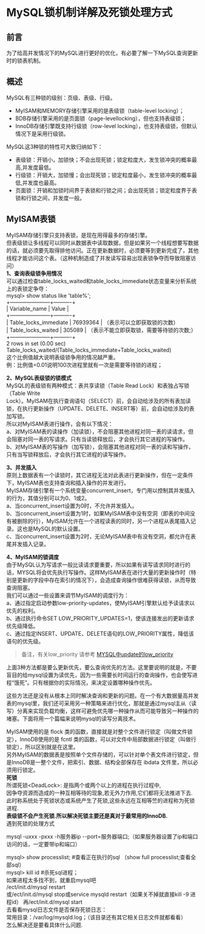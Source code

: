 # MySQL锁机制详解及死锁处理方式

## 前言

为了给高并发情况下的MySQL进行更好的优化，有必要了解一下MySQL查询更新时的锁表机制。

## 概述

MySQL有三种锁的级别：页级、表级、行级。

* MyISAM和MEMORY存储引擎采用的是表级锁（table-level locking）；
* BDB存储引擎采用的是页面锁（page-levellocking），但也支持表级锁；
* InnoDB存储引擎既支持行级锁（row-level locking），也支持表级锁，但默认情况下是采用行级锁。

MySQL这3种锁的特性可大致归纳如下：

* 表级锁：开销小，加锁快；不会出现死锁；锁定粒度大，发生锁冲突的概率最高,并发度最低。
* 行级锁：开销大，加锁慢；会出现死锁；锁定粒度最小，发生锁冲突的概率最低,并发度也最高。
* 页面锁：开销和加锁时间界于表锁和行锁之间；会出现死锁；锁定粒度界于表锁和行锁之间，并发度一般。

## MyISAM表锁

MyISAM存储引擎只支持表锁，是现在用得最多的存储引擎。  
但表级锁让多线程可以同时从数据表中读取数据，但是如果另一个线程想要写数据的话，就必须要先取得排他访问。正在更新数据时，必须要等到更新完成了，其他线程才能访问这个表。（这种机制造成了并发读写容易出现表锁争夺而导致阻塞访问）  
**1、查询表级锁争用情况**  
可以通过检查table\_locks\_waited和table\_locks\_immediate状态变量来分析系统上的表锁定争夺：  
mysql&gt; show status like 'table%';  
+———————–+———-+  
\| Variable\_name \| Value \|  
+———————–+———-+  
\| Table\_locks\_immediate \| 76939364 \| （表示可以立即获取锁的次数）  
\| Table\_locks\_waited \| 305089 \| （表示不能立即获取锁，需要等待锁的次数;）  
+———————–+———-+  
2 rows in set \(0.00 sec\)  
Table\_locks\_waited/\(Table\_locks\_immediate+Table\_locks\_waited\)  
这个比例值越大说明表级锁争用的情况越严重。  
例：比例值=0.01说明100次进程里就有一次是需要等待锁的进程；

**2、MySQL表级锁的锁模式**  
MySQL的表级锁有两种模式：表共享读锁（Table Read Lock）和表独占写锁（Table Write  
Lock）。MyISAM在执行查询语句（SELECT）前，会自动给涉及的所有表加读锁，在执行更新操作（UPDATE、DELETE、INSERT等）前，会自动给涉及的表加写锁。  
所以对MyISAM表进行操作，会有以下情况：  
a、对MyISAM表的读操作（加读锁），不会阻塞其他进程对同一表的读请求，但会阻塞对同一表的写请求。只有当读锁释放后，才会执行其它进程的写操作。  
b、对MyISAM表的写操作（加写锁），会阻塞其他进程对同一表的读和写操作，只有当写锁释放后，才会执行其它进程的读写操作。

**3、并发插入**  
原则上数据表有一个读锁时，其它进程无法对此表进行更新操作，但在一定条件下，MyISAM表也支持查询和插入操作的并发进行。  
MyISAM存储引擎有一个系统变量concurrent\_insert，专门用以控制其并发插入的行为，其值分别可以为0、1或2。  
a、当concurrent\_insert设置为0时，不允许并发插入。  
b、当concurrent\_insert设置为1时，如果MyISAM表中没有空洞（即表的中间没有被删除的行），MyISAM允许在一个进程读表的同时，另一个进程从表尾插入记录。这也是MySQL的默认设置。  
c、当concurrent\_insert设置为2时，无论MyISAM表中有没有空洞，都允许在表尾并发插入记录。

**4、MyISAM的锁调度**  
由于MySQL认为写请求一般比读请求要重要，所以如果有读写请求同时进行的话，MYSQL将会优先执行写操作。这样MyISAM表在进行大量的更新操作时（特别是更新的字段中存在索引的情况下），会造成查询操作很难获得读锁，从而导致查询阻塞。  
我们可以通过一些设置来调节MyISAM的调度行为：  
a、通过指定启动参数low-priority-updates，使MyISAM引擎默认给予读请求以优先的权利。  
b、通过执行命令SET LOW\_PRIORITY\_UPDATES=1，使该连接发出的更新请求优先级降低。  
c、通过指定INSERT、UPDATE、DELETE语句的LOW\_PRIORITY属性，降低该语句的优先级。

> 备注，有关low\_priority 请参考 [MYSQL中update的low\_priority](mysqlzhong-update-de-low-priority.md)

上面3种方法都是要么更新优先，要么查询优先的方法。这里要说明的就是，不要盲目的给mysql设置为读优先，因为一些需要长时间运行的查询操作，也会使写进程“饿死”。只有根据你的实际情况，来决定设置哪种操作优先。

这些方法还是没有从根本上同时解决查询和更新的问题。在一个有大数据量高并发表的mysql里，我们还可采用另一种策略来进行优化，那就是通过mysql主从（读写）分离来实现负载均衡，这样可避免优先哪一种操作从而可能导致另一种操作的堵塞。下面将用一个篇幅来说明mysql的读写分离技术。

MyISAM使用的是 flock 类的函数，直接就是对整个文件进行锁定（叫做文件锁定），InnoDB使用的是 fcntl 类的函数，可以对文件中局部数据进行锁定（叫做行锁定），所以区别就是在这里。  
另外MyISAM的数据表是按照单个文件存储的，可以针对单个表文件进行锁定，但是InnoDB是一整个文件，把索引、数据、结构全部保存在 ibdata 文件里，所以必须用行锁定。  
**死锁**  
所谓死锁&lt;DeadLock&gt;: 是指两个或两个以上的进程在执行过程中,  
因争夺资源而造成的一种互相等待的现象,若无外力作用,它们都将无法推进下去.  
此时称系统处于死锁状态或系统产生了死锁,这些永远在互相等竺的进程称为死锁进程.  
**表级锁不会产生死锁.所以解决死锁主要还是真对于最常用的InnoDB.**  
遇到死锁的处理方式

mysql -uxxx -pxxx -h服务器ip --port=服务器端口;（如果服务器设置了ip和端口访问的话，一定要带ip和端口）

mysql&gt; show processlist; \#查看正在执行的sql （show full processlist;查看全部sql）  
mysql&gt; kill id \#杀死sql进程；  
如果进程太多找不到，就重启mysql吧  
/ect/init.d/mysql restart  
或/ect/init.d/mysql stop或service mysqld restart（如果关不掉就直接kill -9 进程id） 再/ect/init.d/mysql start  
去看看mysql日志文件是否保存死锁日志：  
常用目录：/var/log/mysqld.log；（该目录还有其它相关日志文件就都看看）  
怎么解决还是要看具体什么问题.

